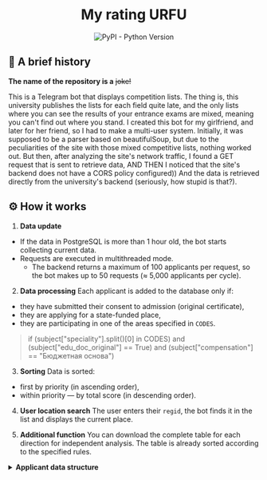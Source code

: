 # <div align="center">My rating URFU</div>

<div align="center">
<img alt="PyPI - Python Version" src="https://img.shields.io/pypi/pyversions/aiogram">
</div>

## :scroll: A brief history
**The name of the repository is a** <s>joke!</s>

This is a Telegram bot that displays competition lists. 
The thing is, this university publishes the lists for each field quite late, and the only lists where you can see the results of your entrance exams are mixed, meaning you can't find out where you stand. 
I created this bot for my girlfriend, and later for her friend, so I had to make a multi-user system. Initially, it was supposed to be a parser based on beautifulSoup, but due to the peculiarities of the site with those mixed competitive lists, nothing worked out. 
But then, after analyzing the site's network traffic, I found a GET request that is sent to retrieve data, AND THEN I noticed that the site's backend does not have a CORS policy configured)) And the data is retrieved directly from the university's backend (seriously, how stupid is that?). 

## ⚙️ How it works

1. **Data update**

* If the data in PostgreSQL is more than 1 hour old, the bot starts collecting current data.
* Requests are executed in multithreaded mode.
   * The backend returns a maximum of 100 applicants per request, so the bot makes up to 50 requests (≈ 5,000 applicants per cycle).

2. **Data processing**
   Each applicant is added to the database only if:

* they have submitted their consent to admission (original certificate),
* they are applying for a state-funded place,
* they are participating in one of the areas specified in `CODES`.
> if (subject["speciality"].split()[0] in CODES) and (subject["edu_doc_original"] == True) and (subject["compensation"] == "Бюджетная основа") 

3. **Sorting**
   Data is sorted:

* first by priority (in ascending order),
* within priority — by total score (in descending order).

4. **User location search**
   The user enters their `regid`, the bot finds it in the list and displays the current place.

5. **Additional function**
   You can download the complete table for each direction for independent analysis. The table is already sorted according to the specified rules.

<details>
<summary><b> Applicant data structure</b></summary>

```
 "regnum": 3560363,
      "applications": [
        {
          "total_mark": 230,
          "edu_doc_original": false,
          "achievs": 0,
          "status_epgu": "",
          "competition": "Основные места в рамках КЦП",
          "program": "Информационно-аналитические системы безопасности",
          "priority": 1,
          "speciality": "10.05.04 Информационно-аналитические системы безопасности",
          "is_without_tests": false,
          "familirization": "Очная",
          "avgm": 0,
          "institute": "ИРИТ-РТФ",
          "compensation": "Бюджетная основа",
          "status": "Участвует в конкурсе",
          "marks": {
            "Математика": {
              "mark": 74,
              "case": "ЕГЭ"
            },
            "Физика": {
              "mark": 73,
              "case": "ЕГЭ"
            },
            "Русский язык": {
              "mark": 83,
              "case": "ЕГЭ"
            }
          }
        },
        {
          "total_mark": 230,
          "edu_doc_original": false,
          "achievs": 0,
          "status_epgu": "",
"competition": "Основные места в рамках КЦП",
          "program": "Информационная безопасность телекоммуникационных систем",
          "priority": 2,
          "speciality": "10.05.02 Информационная безопасность телекоммуникационных систем",
          "is_without_tests": false,
          "familirization": "Очная",
          "avgm": 0,
          "institute": "ИРИТ-РТФ",
          "compensation": "Бюджетная основа",
          "status": "Участвует в конкурсе",
          "marks": {
            "Математика": {
              "mark": 74,
              "case": "ЕГЭ"
            },
            "Физика": {
              "mark": 73,
              "case": "ЕГЭ"
            },
            "Русский язык": {
              "mark": 83,
              "case": "ЕГЭ"
            }
          }
        },
        {
          "total_mark": 230,
          "edu_doc_original": false,
          "achievs": 0,
          "status_epgu": "",
          "competition": "Основные места в рамках КЦП",
          "program": "Математические методы защиты информации",
          "priority": 3,
          "speciality": "10.05.01 Компьютерная безопасность",
          "is_without_tests": false,
          "familirization": "Очная",
          "avgm": 0,
          "institute": "ИЕНиМ",
          "compensation": "Бюджетная основа",
          "status": "Участвует в конкурсе",
          "marks": {
            "Математика": {
              "mark": 74,
              "case": "ЕГЭ"
            },
            "Физика": {
              "mark": 73,
              "case": "ЕГЭ"
            },
            "Русский язык": {
              "mark": 83,
              "case": "ЕГЭ"
            }
          }
        },
        {
          "total_mark": 230,
          "edu_doc_original": false,
          "achievs": 0,
          "status_epgu": "",
          "competition": "Основные места в рамках КЦП",
          "program": "Безопасность компьютерных систем",
          "priority": 4,
          "speciality": "10.03.01 Информационная безопасность",
          "is_without_tests": false,
          "familirization": "Очная",
          "avgm": 0,
          "institute": "ИРИТ-РТФ",
          "compensation": "Бюджетная основа",
          "status": "Участвует в конкурсе",
          "marks": {
            "Математика": {
              "mark": 74,
              "case": "ЕГЭ"
            },
            "Физика": {
              "mark": 73,
              "case": "ЕГЭ"
            },
            "Русский язык": {
              "mark": 83,
              "case": "ЕГЭ"
            }
          }
        },
        {
          "total_mark": 230,
          "edu_doc_original": false,
          "achievs": 0,
          "status_epgu": "",
          "competition": "Основные места в рамках КЦП",
          "program": "Строительство зданий, сооружений и развитие территорий",
          "priority": 5,
          "speciality": "08.03.01 Строительство",
          "is_without_tests": false,
          "familirization": "Очная",
          "avgm": 0,
          "institute": "ИСА",
          "compensation": "Бюджетная основа",
          "status": "Участвует в конкурсе",
          "marks": {
            "Математика": {
              "mark": 74,
              "case": "ЕГЭ"
            },
            "Физика": {
              "mark": 73,
              "case": "ЕГЭ"
            },
            "Русский язык": {
              "mark": 83,
              "case": "ЕГЭ"
            }
          }
        }
      ]
    },
```
</details>

